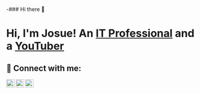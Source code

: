 -### Hi there 👋
<h1>Hi, I'm Josue! An <a href="https://github.com/joshmadakorcc">IT Professional</a> and a <a href="https://www.youtube.com/c/janedoe">YouTuber</a></h1>

<!--
**joshmadakorcc/joshmadakorcc** is a ✨ _special_ ✨ repository because its `README.md` (this file) appears on your GitHub profile.
<h2>👨‍💻 Information Technology Projects:</h2>

Here are some ideas to get you started:
- <b>Help Desk Ticketing System (osticket)</b>
  - [osTicket: Installing Prerequisites](https://github.com/Josuehernandez0/osticket-prereqs)
  - [osticket: Post-Installation Configuration](https://github.com/Josuehernandez0/post-install-config)
- <b>Microsoft Azure</b>
  - [Configuring Active Directory](https://github.com/joshmadakorcc/configure-ad)
  - [Inspecting Network Protocols on Azure](https://github.com/Josuehernandez0/azure-network-protols)

- 🔭 I’m currently working on ...
- 🌱 I’m currently learning ...
- 👯 I’m looking to collaborate on ...
- 🤔 I’m looking for help with ...
- 💬 Ask me about ...
- 📫 How to reach me: ...
- 😄 Pronouns: ...
- ⚡ Fun fact: ...
-->
<h2> 🤳 Connect with me:</h2>

[<img align="left" alt="JaneDoe | Twitter" width="22px" src="https://cdn.jsdelivr.net/npm/simple-icons@v3/icons/twitter.svg" />][twitter]
[<img align="left" alt="JaneDoe | LinkedIn" width="22px" src="https://cdn.jsdelivr.net/npm/simple-icons@v3/icons/linkedin.svg" />][linkedin]
[<img align="left" alt="JaneDoe | Instagram" width="22px" src="https://cdn.jsdelivr.net/npm/simple-icons@v3/icons/instagram.svg" />][instagram]

[twitter]: https://twitter.com/Josuehernandez0
[instagram]: https://www.instagram.com/Josuehernandez0
[linkedin]: https://linkedin.com/in/Josuehernandez0
